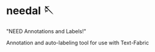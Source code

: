 # needal 🪡

"NEED Annotations and Labels!"

Annotation and auto-labeling tool for use with Text-Fabric
